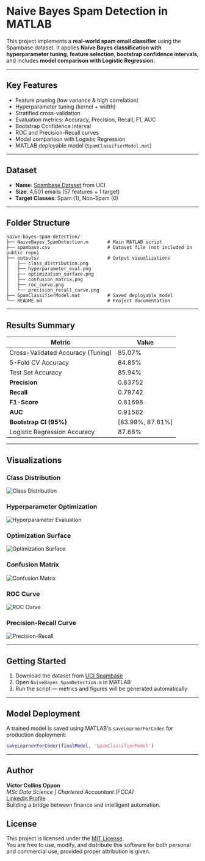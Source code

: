 # Naive Bayes Spam Detection in MATLAB



This project implements a **real-world spam email classifier** using the Spambase dataset. It applies **Naive Bayes classification with hyperparameter tuning**, **feature selection**, **bootstrap confidence intervals**, and includes **model comparison with Logistic Regression**.

---

##  Key Features
- Feature pruning (low variance & high correlation)
- Hyperparameter tuning (kernel + width)
- Stratified cross-validation
- Evaluation metrics: Accuracy, Precision, Recall, F1, AUC
- Bootstrap Confidence Interval
- ROC and Precision-Recall curves
- Model comparison with Logistic Regression
- MATLAB deployable model (`SpamClassifierModel.mat`)

---

##  Dataset

- **Name**: [Spambase Dataset](https://archive.ics.uci.edu/ml/datasets/spambase) from UCI
- **Size**: 4,601 emails (57 features + 1 target)
- **Target Classes**: Spam (1), Non-Spam (0)

---

##  Folder Structure

```plaintext
naive-bayes-spam-detection/
├── NaiveBayes_SpamDetection.m       # Main MATLAB script
├── spambase.csv                     # Dataset file (not included in public repo)
├── outputs/                         # Output visualizations
│   ├── class_distribution.png
│   ├── hyperparameter_eval.png
│   ├── optimization_surface.png
│   ├── confusion_matrix.png
│   ├── roc_curve.png
│   └── precision_recall_curve.png
├── SpamClassifierModel.mat          # Saved deployable model
└── README.md                        # Project documentation

```

---

##  Results Summary

| Metric                           | Value            |
|----------------------------------|------------------|
| Cross-Validated Accuracy (Tuning) | 85.07%          |
| 5-Fold CV Accuracy               | 84.85%           |
| Test Set Accuracy                | 85.94%           |
| **Precision**                    | 0.83752          |
| **Recall**                       | 0.79742          |
| **F1-Score**                     | 0.81698          |
| **AUC**                          | 0.91582          |
| **Bootstrap CI (95%)**           | [83.99%, 87.61%] |
| Logistic Regression Accuracy     | 87.68%           |


---

##  Visualizations

### Class Distribution
![Class Distribution](outputs/class_distribution.png)

### Hyperparameter Optimization
![Hyperparameter Evaluation](outputs/hyperparameter_eval.png)

### Optimization Surface
![Optimization Surface](outputs/optimization_surface.png)

### Confusion Matrix
![Confusion Matrix](outputs/confusion_matrix.png)

### ROC Curve
![ROC Curve](outputs/roc_curve.png)

### Precision-Recall Curve
![Precision-Recall](outputs/precision_recall_curve.png)

---

##  Getting Started

1. Download the dataset from [UCI Spambase](https://archive.ics.uci.edu/ml/datasets/spambase)
2. Open `NaiveBayes_SpamDetection.m` in MATLAB
3. Run the script — metrics and figures will be generated automatically

---

##  Model Deployment
A trained model is saved using MATLAB's `saveLearnerForCoder` for production deployment:
```matlab
saveLearnerForCoder(finalModel, 'SpamClassifierModel')

```
---
##  Author

**Victor Collins Oppon**  
*MSc Data Science | Chartered Accountant (FCCA)*  
[LinkedIn Profile](https://www.linkedin.com/in/victor-collins-oppon-fcca-mba-bsc-01541019/)  
Building a bridge between finance and intelligent automation.


##  License

This project is licensed under the [MIT License](LICENSE).  
You are free to use, modify, and distribute this software for both personal and commercial use, provided proper attribution is given.


